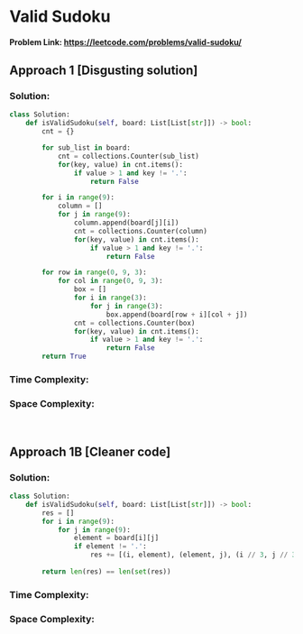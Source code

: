 # Valid Sudoku

#### Problem Link: https://leetcode.com/problems/valid-sudoku/

## Approach 1 [Disgusting solution]

### Solution:

```py
class Solution:
    def isValidSudoku(self, board: List[List[str]]) -> bool:
        cnt = {}

        for sub_list in board:
            cnt = collections.Counter(sub_list)
            for(key, value) in cnt.items():
                if value > 1 and key != '.':
                    return False 

        for i in range(9):
            column = []
            for j in range(9):
                column.append(board[j][i])
                cnt = collections.Counter(column)
                for(key, value) in cnt.items():
                    if value > 1 and key != '.':
                        return False

        for row in range(0, 9, 3): 
            for col in range(0, 9, 3):  
                box = []
                for i in range(3):  
                    for j in range(3):
                        box.append(board[row + i][col + j])
                cnt = collections.Counter(box)
                for(key, value) in cnt.items():
                    if value > 1 and key != '.':
                        return False
        return True
```

### Time Complexity:

### Space Complexity:

<br>

## Approach 1B [Cleaner code] 

### Solution:

```py
class Solution:
    def isValidSudoku(self, board: List[List[str]]) -> bool:
        res = []
        for i in range(9):
            for j in range(9):
                element = board[i][j]
                if element != '.':
                    res += [(i, element), (element, j), (i // 3, j // 3, element)]
        
        return len(res) == len(set(res))
```

### Time Complexity:


### Space Complexity: